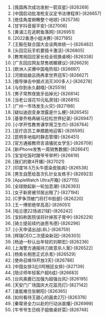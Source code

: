 
1. [我国再次成功发射一箭双星]-[826269]
1. [中国启动批准枪支议定书法律程序]-[826657]
1. [绝佳角度俯瞰整个地球]-[825736]
1. [甘宇抖音报平安]-[827006]
1. [黄浦江在逃鳄鱼落网]-[826951]
1. [2022香港小姐决赛]-[827185]
1. [王毅在联合国大会谈两岸统一]-[826482]
1. [头回见玩手机要插卡激活]-[826805]
1. [教育局回应家长给全班换桌椅]-[826338]
1. [广东回应网友禁售槟榔建议]-[826629]
1. [欧洲人买爆中国电热毯]-[826697]
1. [河南姑娘吕扬再拿世界冠军]-[826627]
1. [俄导弹击中据点消灭300多人]-[826278]
1. [与你到永久翻唱]-[825519]
1. [男子常熬夜致牙齿掉光]-[826814]
1. [当老公误花10元私房钱]-[826815]
1. [广州一市场发生火灾]-[827198]
1. [疑似迪迦变身泄露是什么梗]-[826545]
1. [基普乔格再破马拉松世界纪录]-[826947]
1. [小学开性教育课学用卫生巾]-[826764]
1. [足疗店员工单膝跪地迎客]-[826595]
1. [昆明多地临时静态管理]-[826451]
1. [官方通报教师言语骚扰女学生]-[826708]
1. [新iPhone发售一周销售数据]-[826641]
1. [宝宝吃饭时跟爷爷举杯]-[826619]
1. [我们的歌4开播]-[827021]
1. [印度18.5万头牛感染皮肤病]-[826538]
1. [男生自愿给首次扎针女友练手]-[826923]
1. [AppleWatch Ultra开箱]-[827115]
1. [全球掀起新一轮加息潮]-[826393]
1. [女子新房被邻居出租了]-[827194]
1. [C罗争顶被门将打中脸部]-[826220]
1. [王一博拒绝举高高]-[826051]
1. [哈兰德22场进21球]-[826242]
1. [宝妈称医院误将针掉孩子胃中]-[826229]
1. [骑士提前续约迪恩韦德]-[826296]
1. [小天申请出战LBL]-[826759]
1. [辉瑞CEO二次感染新冠]-[826303]
1. [杨迪一秒认出年轻的刘畊宏]-[826236]
1. [上海警方通报持刀故意杀人案]-[826522]
1. [杨紫长相思正式杀青]-[826529]
1. [使命召唤19开放3天]-[826786]
1. [中国女排3比0阿根廷女排]-[827139]
1. [陪诊师年轻客户超6成]-[826683]
1. [台风奥鹿已加强为超强台风]-[826195]
1. [天安门广场国庆大花篮亮灯]-[827142]
1. [谁能难住张朝阳]-[826365]
1. [如何看待王甜心的画卖2万]-[826376]
1. [秦霄贤全力以赴的行动派直播]-[826999]
1. [牛爷爷生日桃子姐做桌好菜]-[826748]